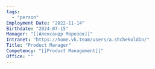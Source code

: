 ```yaml
---
tags:
  - "person"
Employment Date: "2022-11-14"
Birthdate: "2024-07-15"
Manager: "[[Александр Морозов]]"
Intranet: "https://home.vk.team/users/a.shchekoldin/"
Title: "Product Manager"
Competency: "[[Product Management]]"
Office: ""
---
```

